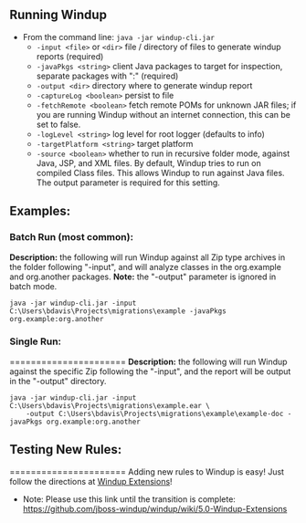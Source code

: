 ## Running Windup

* From the command line:  `java -jar windup-cli.jar`
	* `-input <file>` or `<dir>`   file / directory of files to generate windup reports (required)
	* `-javaPkgs <string>`         client Java packages to target for inspection, separate packages with ":" (required)
    * `-output <dir>`              directory where to generate windup report
    * `-captureLog <boolean>`      persist to file
    * `-fetchRemote <boolean>`     fetch remote POMs for unknown JAR files; if you are running Windup without an internet connection, this can be set to false.
    * `-logLevel <string>`         log level for root logger (defaults to info)
    * `-targetPlatform <string>`   target platform
    * `-source <boolean>`          whether to run in recursive folder mode, against Java, JSP, and XML files.  By default, Windup tries to run on compiled Class files.  This allows Windup to run against Java files.  The output parameter is required for this setting.

## Examples:

### Batch Run (most common):
**Description:** the following will run Windup against all Zip type archives in the folder following "-input", and will analyze classes in the org.example and org.another packages. **Note:** the "-output" parameter is ignored in batch mode.

`java -jar windup-cli.jar -input C:\Users\bdavis\Projects\migrations\example -javaPkgs org.example:org.another`

### Single Run:
======================
**Description:** the following will run Windup against the specific Zip following the "-input", and the report will be output in the "-output" directory.

    java -jar windup-cli.jar -input C:\Users\bdavis\Projects\migrations\example.ear \
        -output C:\Users\bdavis\Projects\migrations\example\example-doc -javaPkgs org.example:org.another

## Testing New Rules:
======================
Adding new rules to Windup is easy!  Just follow the directions at [Windup Extensions](https://github.com/jboss-windup/windup/wiki/5.0-Windup-Extensions)!
* Note: Please use this link until the transition is complete: https://github.com/jboss-windup/windup/wiki/5.0-Windup-Extensions